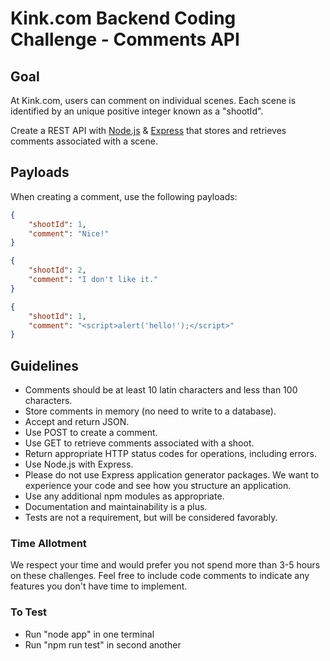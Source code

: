 # Kink.com Backend Coding Challenge - Comments API

## Goal

At Kink.com, users can comment on individual scenes. Each scene is identified by an unique positive integer known as a "shootId".

Create a REST API with [Node.js](https://nodejs.org/) & [Express](https://expressjs.com/) that stores and retrieves comments associated with a scene.

## Payloads

When creating a comment, use the following payloads:

```json
{
    "shootId": 1,
    "comment": "Nice!"
}
```

```json
{
    "shootId": 2,
    "comment": "I don't like it."
}
```

```json
{
    "shootId": 1,
    "comment": "<script>alert('hello!');</script>"
}
```

## Guidelines

- Comments should be at least 10 latin characters and less than 100 characters.
- Store comments in memory (no need to write to a database).
- Accept and return JSON.
- Use POST to create a comment.
- Use GET to retrieve comments associated with a shoot.
- Return appropriate HTTP status codes for operations, including errors.
- Use Node.js with Express.
- Please do not use Express application generator packages. We want to experience your code and see how you structure an application.
- Use any additional npm modules as appropriate.
- Documentation and maintainability is a plus.
- Tests are not a requirement, but will be considered favorably.

### Time Allotment

We respect your time and would prefer you not spend more than 3-5 hours on these challenges. Feel free to include code comments to indicate any features you don't have time to implement.

### To Test

- Run "node app" in one terminal
- Run "npm run test" in second another
